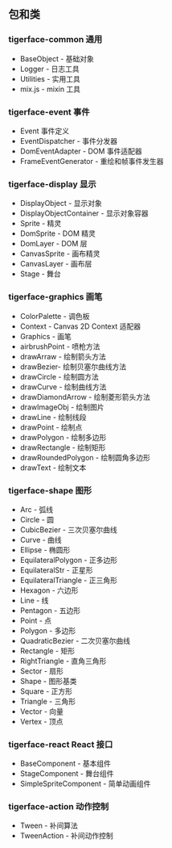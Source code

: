 ## 包和类

### tigerface-common 通用

* BaseObject - 基础对象
* Logger - 日志工具
* Utilities - 实用工具
* mix.js - mixin 工具

### tigerface-event 事件

* Event 事件定义
* EventDispatcher - 事件分发器
* DomEventAdapter - DOM 事件适配器
* FrameEventGenerator - 重绘和帧事件发生器

### tigerface-display 显示

* DisplayObject - 显示对象
* DisplayObjectContainer - 显示对象容器
* Sprite - 精灵
* DomSprite - DOM 精灵
* DomLayer - DOM 层
* CanvasSprite - 画布精灵
* CanvasLayer - 画布层
* Stage - 舞台

### tigerface-graphics 画笔

* ColorPalette - 调色板
* Context - Canvas 2D Context 适配器
* Graphics - 画笔
* airbrushPoint - 喷枪方法
* drawArraw - 绘制箭头方法
* drawBezier- 绘制贝塞尔曲线方法
* drawCircle - 绘制圆方法
* drawCurve - 绘制曲线方法
* drawDiamondArrow - 绘制菱形箭头方法
* drawImageObj - 绘制图片
* drawLine - 绘制线段
* drawPoint - 绘制点
* drawPolygon - 绘制多边形
* drawRectangle - 绘制矩形
* drawRoundedPolygon - 绘制圆角多边形
* drawText - 绘制文本

### tigerface-shape 图形

* Arc - 弧线
* Circle - 圆
* CubicBezier - 三次贝塞尔曲线
* Curve - 曲线
* Ellipse - 椭圆形
* EquilateralPolygon - 正多边形
* EquilateralStr - 正星形
* EquilateralTriangle - 正三角形
* Hexagon - 六边形
* Line - 线
* Pentagon - 五边形
* Point - 点
* Polygon - 多边形
* QuadraticBezier - 二次贝塞尔曲线
* Rectangle - 矩形
* RightTriangle - 直角三角形
* Sector - 扇形
* Shape - 图形基类
* Square - 正方形
* Triangle - 三角形
* Vector - 向量
* Vertex - 顶点

### tigerface-react React 接口

* BaseComponent - 基本组件
* StageComponent - 舞台组件
* SimpleSpriteComponent - 简单动画组件

### tigerface-action 动作控制

* Tween - 补间算法
* TweenAction - 补间动作控制